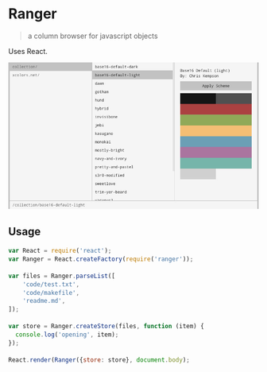 # Ranger

> a column browser for javascript objects

Uses React.

![Screenshot](screenshot.jpg)

## Usage

```javascript
var React = require('react');
var Ranger = React.createFactory(require('ranger'));

var files = Ranger.parseList([
    'code/test.txt',
    'code/makefile',
    'readme.md',
]);

var store = Ranger.createStore(files, function (item) {
  console.log('opening', item);
});

React.render(Ranger({store: store}, document.body);
```
